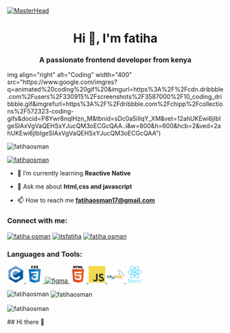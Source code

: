 [![MasterHead](https://1.bp.blogspot.com/-https://myweb2002.w3spaces.com/New-PNC-Animated-Banners.gif)](https://fatihaosman.io)
<h1 align="center">Hi 👋, I'm fatiha</h1>
<h3 align="center">A passionate frontend developer from kenya</h3>
img align="right" alt="Coding" width="400" src="https://www.google.com/imgres?q=animated%20coding%20gif%20&imgurl=https%3A%2F%2Fcdn.dribbble.com%2Fusers%2F330915%2Fscreenshots%2F3587000%2F10_coding_dribbble.gif&imgrefurl=https%3A%2F%2Fdribbble.com%2Fchipp%2Fcollections%2F572323-coding-gifs&docid=P8Ywr8nqIHzn_M&tbnid=sDc0a5ilIqY_XM&vet=12ahUKEwi6jIbIgeSIAxVgVaQEHSxYJucQM3oECGcQAA..i&w=800&h=600&hcb=2&ved=2ahUKEwi6jIbIgeSIAxVgVaQEHSxYJucQM3oECGcQAA")

<p align="left"> <img src="https://komarev.com/ghpvc/?username=fatihaosman&label=Profile%20views&color=0e75b6&style=flat" alt="fatihaosman" /> </p>

<p align="left"> <a href="https://github.com/ryo-ma/github-profile-trophy"><img src="https://github-profile-trophy.vercel.app/?username=fatihaosman" alt="fatihaosman" /></a> </p>

- 🌱 I’m currently learning **Reactive Native**

- 💬 Ask me about **html,css and javascript**

- 📫 How to reach me **fatihaosman17@gmail.com**

<h3 align="left">Connect with me:</h3>
<p align="left">
<a href="https://linkedin.com/in/fatiha osman" target="blank"><img align="center" src="https://raw.githubusercontent.com/rahuldkjain/github-profile-readme-generator/master/src/images/icons/Social/linked-in-alt.svg" alt="fatiha osman" height="30" width="40" /></a>
<a href="https://instagram.com/itsfatiha" target="blank"><img align="center" src="https://raw.githubusercontent.com/rahuldkjain/github-profile-readme-generator/master/src/images/icons/Social/instagram.svg" alt="itsfatiha" height="30" width="40" /></a>
<a href="https://discord.gg/fatiha osman" target="blank"><img align="center" src="https://raw.githubusercontent.com/rahuldkjain/github-profile-readme-generator/master/src/images/icons/Social/discord.svg" alt="fatiha osman" height="30" width="40" /></a>
</p>

<h3 align="left">Languages and Tools:</h3>
<p align="left"> <a href="https://www.cprogramming.com/" target="_blank" rel="noreferrer"> <img src="https://raw.githubusercontent.com/devicons/devicon/master/icons/c/c-original.svg" alt="c" width="40" height="40"/> </a> <a href="https://www.w3schools.com/css/" target="_blank" rel="noreferrer"> <img src="https://raw.githubusercontent.com/devicons/devicon/master/icons/css3/css3-original-wordmark.svg" alt="css3" width="40" height="40"/> </a> <a href="https://www.figma.com/" target="_blank" rel="noreferrer"> <img src="https://www.vectorlogo.zone/logos/figma/figma-icon.svg" alt="figma" width="40" height="40"/> </a> <a href="https://www.w3.org/html/" target="_blank" rel="noreferrer"> <img src="https://raw.githubusercontent.com/devicons/devicon/master/icons/html5/html5-original-wordmark.svg" alt="html5" width="40" height="40"/> </a> <a href="https://developer.mozilla.org/en-US/docs/Web/JavaScript" target="_blank" rel="noreferrer"> <img src="https://raw.githubusercontent.com/devicons/devicon/master/icons/javascript/javascript-original.svg" alt="javascript" width="40" height="40"/> </a> <a href="https://www.mysql.com/" target="_blank" rel="noreferrer"> <img src="https://raw.githubusercontent.com/devicons/devicon/master/icons/mysql/mysql-original-wordmark.svg" alt="mysql" width="40" height="40"/> </a> <a href="https://reactjs.org/" target="_blank" rel="noreferrer"> <img src="https://raw.githubusercontent.com/devicons/devicon/master/icons/react/react-original-wordmark.svg" alt="react" width="40" height="40"/> </a> </p>

<p><img align="left" src="https://github-readme-stats.vercel.app/api/top-langs?username=fatihaosman&show_icons=true&locale=en&layout=compact" alt="fatihaosman" /></p>

<p>&nbsp;<img align="center" src="https://github-readme-stats.vercel.app/api?username=fatihaosman&show_icons=true&locale=en" alt="fatihaosman" /></p>

<p><img align="center" src="https://github-readme-streak-stats.herokuapp.com/?user=fatihaosman&" alt="fatihaosman" /></p>
## Hi there 👋

<!--
**fatihaosman/fatihaosman** is a ✨ _special_ ✨ repository because its `README.md` (this file) appears on your GitHub profile.

Here are some ideas to get you started:

- 🔭 I’m currently working on ...
- 🌱 I’m currently learning ...
- 👯 I’m looking to collaborate on ...
- 🤔 I’m looking for help with ...
- 💬 Ask me about ...
- 📫 How to reach me: ...
- 😄 Pronouns: ...
- ⚡ Fun fact: ...
-->
